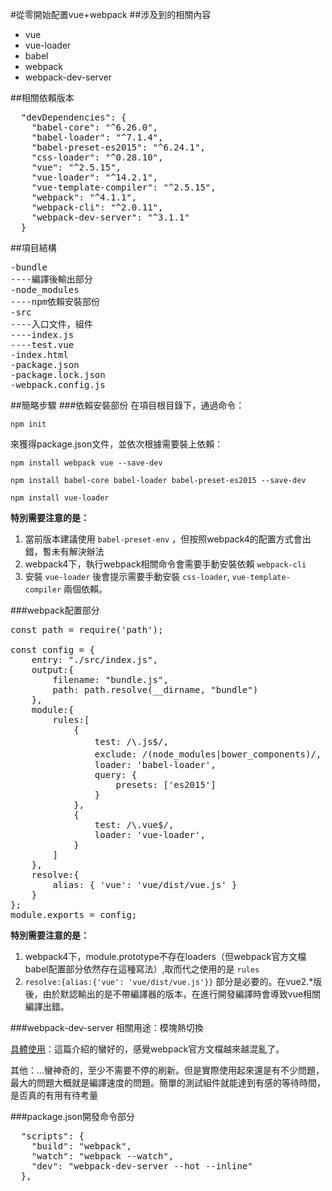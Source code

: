 #從零開始配置vue+webpack
##涉及到的相關內容
*	vue
*	vue-loader
*	babel
*	webpack
*	webpack-dev-server

##相關依賴版本
<pre>
  "devDependencies": {
    "babel-core": "^6.26.0",
    "babel-loader": "^7.1.4",
    "babel-preset-es2015": "^6.24.1",
    "css-loader": "^0.28.10",
    "vue": "^2.5.15",
    "vue-loader": "^14.2.1",
    "vue-template-compiler": "^2.5.15",
    "webpack": "^4.1.1",
    "webpack-cli": "^2.0.11",
    "webpack-dev-server": "^3.1.1"
  }
</pre>

##項目結構
<pre>
-bundle
----編譯後輸出部分
-node_modules
----npm依賴安裝部份
-src
----入口文件，組件
----index.js
----test.vue
-index.html
-package.json
-package.lock.json
-webpack.config.js
</pre>

##簡略步驟
###依賴安裝部份
在項目根目錄下，通過命令：

`npm init`

來獲得package.json文件，並依次根據需要裝上依賴：

`npm install webpack vue --save-dev`

`npm install babel-core babel-loader babel-preset-es2015 --save-dev`

`npm install vue-loader`

**特別需要注意的是：**

1.	當前版本建議使用 `babel-preset-env` ，但按照webpack4的配置方式會出錯，暫未有解決辦法
2.	webpack4下，執行webpack相關命令會需要手動安裝依賴 `webpack-cli`
3.	安裝 `vue-loader` 後會提示需要手動安裝 `css-loader`, `vue-template-compiler` 兩個依賴。

###webpack配置部分
<pre>
const path = require('path');

const config = {
    entry: "./src/index.js",
    output:{
        filename: "bundle.js",
        path: path.resolve(__dirname, "bundle")
    },
    module:{
        rules:[
            {
                test: /\.js$/,                              // 匹配打包文件后缀名的正则
                exclude: /(node_modules|bower_components)/, // 这些文件夹不用打包
                loader: 'babel-loader',
                query: {
                    presets: ['es2015']
                }
            },
            {
                test: /\.vue$/,
                loader: 'vue-loader',
            }
        ]
    },
    resolve:{
        alias: { 'vue': 'vue/dist/vue.js' }
    }
};
module.exports = config;
</pre>

**特別需要注意的是：**

1.	webpack4下，module.prototype不存在loaders（但webpack官方文檔babel配置部分依然存在這種寫法）,取而代之使用的是 `rules`
2.	`resolve:{alias:{'vue': 'vue/dist/vue.js'}}` 部分是必要的。在vue2.*版後，由於默認輸出的是不帶編譯器的版本，在進行開發編譯時會導致vue相關編譯出錯。

###webpack-dev-server
相關用途：模塊熱切換

[具體使用](https://segmentfault.com/a/1190000006670084)：這篇介紹的蠻好的，感覺webpack官方文檔越來越混亂了。

其他：...蠻神奇的，至少不需要不停的刷新。但是實際使用起來還是有不少問題，最大的問題大概就是編譯速度的問題。簡單的測試組件就能達到有感的等待時間，是否真的有用有待考量

###package.json開發命令部分
<pre>
  "scripts": {
    "build": "webpack",
    "watch": "webpack --watch",
    "dev": "webpack-dev-server --hot --inline"
  },
</pre>









